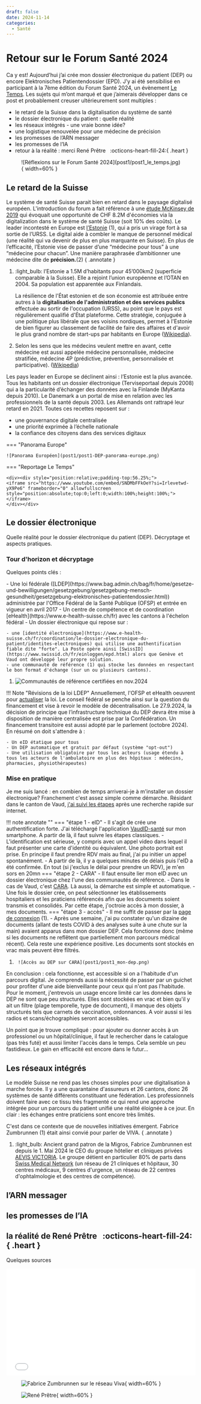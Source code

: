 ```yaml
---
draft: false 
date: 2024-11-14 
categories:
  - Santé
---
```


# Retour sur le Forum Santé 2024

Ca y est! Aujourd’hui j’ai crée mon dossier électronique du patient (DEP) ou encore Elektronisches Patientendossier (EPD). J’y ai été sensibilisé en participant à la 7ème édition du Forum Santé 2024, un évènement [Le Temps](https://events.letemps.ch/sante). Les sujets qui m’ont marqué et que j’aimerais développer dans ce post et probablement creuser ultérieurement sont multiples :

- le retard de la Suisse dans la digitalisation du système de santé
- le dossier électronique du patient : quelle réalité
- les réseaux intégrés - une vraie bonne idée?
- une logistique renouvelée pour une médecine de précision
- les promesses de l’ARN messager
- les promesses de l’IA
- retour à la réalité : merci René Prêtre &nbsp; :octicons-heart-fill-24:{ .heart }

<figure markdown>
![Réflexions sur le Forum Santé 2024](post1/post1_le_temps.jpg)
{ width=60% }
</figure>

<!-- more -->

## Le retard de la Suisse

Le système de santé Suisse parait bien en retard dans le paysage digitalisé européen. L'introduction du forum a fait référence à une [étude McKinsey de 2019](https://www.mckinsey.com/ch/~/media/mckinsey/locations/europe%20and%20middle%20east/switzerland/our%20insights/digitization%20in%20healthcare/digitization%20in%20healthcare%20%20the%20chf%2082%20billion%20opportunity%20for%20switzerland%20en.pdf) qui évoquait une opportunité de CHF 8.2M d'économies via la digitalization dans le système de santé Suisse (soit 10% des coûts). Le leader incontesté en Europe est [l’Estonie](https://www.mind.eu.com/health/essentiels/fiche-pays-estonie-les-atouts-du-champion-europeen-du-numerique/) (1), qui a pris un virage fort à sa sortie de l’URSS. Le digital aide à combler le manque de personnel médical (une réalité qui va devenir de plus en plus marquante en Suisse). En plus de l’efficacité, l’Estonie vise de passer d’une “médecine pour tous” à une “médecine pour chacun”. Une manière paraphrasée d’ambitionner une médecine dite de **précision.**(2)
{ .annotate }

1.  :light_bulb: l’Estonie a 1.5M d’habitants pour 45’000km2 (superficie comparable à la Suisse). Elle a rejoint l’union européenne et l’OTAN en 2004. Sa population est apparentée aux Finlandais.

    La résilience de l'État estonien et de son économie est attribuée entre autres à la **digitalisation de l'administration et des services publics** effectuée au sortir de l'occupation (URSS), au point que le pays est régulièrement qualifié d'État plateforme. Cette stratégie, conjuguée à une politique plus libérale que ses voisins nordiques, permet à l'Estonie de bien figurer au classement de facilité de faire des affaires et d'avoir le plus grand nombre de start-ups par habitants en Europe ([Wikipedia](https://fr.wikipedia.org/wiki/Estonie)).
    
2.  Selon les sens que les médecins veulent mettre en avant, cette médecine est aussi appelée médecine personnalisée, médecine stratifiée, médecine 4P (prédictive, préventive, personnalisée et participative). ([Wikipedia](https://fr.wikipedia.org/wiki/Médecine_personnalisée))

Les pays leader en Europe se déclinent ainsi : l’Estonie est la plus avancée. Tous les habitants ont un dossier électronique (Terviseportaal depuis 2008) qui a la particularité d’échanger des données avec la Finlande (MyKanta depuis 2010). Le Danemark a un portal de mise en relation avec les professionnels de la santé depuis 2003. Les Allemands ont rattrapé leur retard en 2021. Toutes ces recettes reposent sur :

- une gouvernance digitale centralisée 
- une priorité exprimée à l’échelle nationale
- la confiance des citoyens dans des services digitaux


=== "Panorama Europe"

    ![Panorama Européen](post1/post1-DEP-panorama-europe.png)

=== "Reportage Le Temps"

    <div><div style="position:relative;padding-top:56.25%;">
    <iframe src="https://www.youtube.com/embed/SNDMbFFkOeY?si=Irlevetwd-yX9Pe6" frameborder="0" allowfullscreen style="position:absolute;top:0;left:0;width:100%;height:100%;"></iframe>
    </div></div>
    
## Le dossier électronique

Quelle réalité pour le dossier électronique du patient (DEP). Décryptage et aspects pratiques.

### Tour d'horizon et décryptage

Quelques points clés :
<div class="annotate" markdown>
- Une loi fédérale ([LDEP](https://www.bag.admin.ch/bag/fr/home/gesetze-und-bewilligungen/gesetzgebung/gesetzgebung-mensch-gesundheit/gesetzgebung-elektronisches-patientendossier.html))  administrée par l'Office Fédéral de la Santé Publique (OFSP) et entrée en vigueur en avril 2017
- Un centre de compétence et de coordination [eHealth](https://www.e-health-suisse.ch/fr) avec les cantons à l'échelon fédéral
- Un dossier électronique qui repose sur :

	- une [identité électronique](https://www.e-health-suisse.ch/fr/coordination/le-dossier-electronique-du-patient/identites-electroniques) qui utilise une authentification fiable dite "forte". La Poste opère ainsi [SwissID](https://www.swissid.ch/fr/einloggen/epd.html) alors que Genève et Vaud ont développé leur propre solution.
	- une communauté de référence (1) qui stocke les données en respectant le bon format d'échange (sur un ou plusieurs cantons).
	
</div>

1.  ![Communautés de référence certifiées en nov.2024](post1/post1_DEP_Anbieter.png)

!!! Note "Révisions de la loi LDEP"
	Annuellement, l'OFSP et eHealth oeuvrent pour [actualiser](https://www.bag.admin.ch/bag/fr/home/gesetze-und-bewilligungen/gesetzgebung/gesetzgebung-mensch-gesundheit/gesetzgebung-elektronisches-patientendossier.html) la loi.
	Le conseil fédéral se penche ainsi sur la question du financement et vise à revoir le modèle de décentralisation. Le 27.9.2024, la décision de principe que l’infrastructure technique du DEP devra être mise à disposition de manière centralisée est prise par la Confédération. Un financement transitoire est aussi adopté par le parlement (octobre 2024). En résumé on doit s'attendre à :
	
	- Un eID étatique pour tous
	- Un DEP automatique et gratuit par défaut (système "opt-out")
	- Une utilisation obligatoire par tous les acteurs (usage étendu à tous les acteurs de l'ambulatoire en plus des hôpitaux : médecins, pharmacies, physiothérapeutes)
	


### Mise en pratique

Je me suis lancé : en combien de temps arriverai-je à m'installer un dossier électronique? Franchement c'est assez simple comme démarche. Résidant dans le canton de Vaud, [j'ai suivi les étapes](https://www.cara.ch/fr/Wizard/Vaud-soi-meme.html) après une recherche rapide sur internet.

!!! note annotate ""
    === "étape 1 - eID"
        - Il s'agit de crée une authentification forte. J'ai téléchargé l'application [VaudID-santé](https://register.sante.vaudid.ch/md/vaudid) sur mon smartphone. A partir de là, il faut suivre les étapes classiques. 
        - L'identification est sérieuse, y compris avec un appel video dans lequel il faut présenter une carte d'identité ou équivalent. Une photo portrait est prise. En principe il faut prendre RDV mais au final, j'ai pu initier un appel spontanément. 
        - A partir de là, il y a quelques minutes de délais puis l'eID a été confirmée. En tout (si j'exclus le délai pour prendre un RDV), je m'en sors en 20mn
    === "étape 2 - CARA"
        - Il faut ensuite lier mon eID avec un dossier électronique chez l'une des communautés de référence.
        - Dans le cas de Vaud, c'est [CARA](https://forms.cara.ch/patient-consent). Là aussi, la démarche est simple et automatique.
        - Une fois le dossier crée, on peut sélectionner les établissements hospitaliers et les praticiens référencés afin que les documents soient transmis et consolidés. Par cette étape, j'octroie accès à mon dossier, à mes documents.
    === "étape 3 - accès"
        - Il me suffit de passer par la [page de connexion](https://dep.cara.ch) (1).
        - Après une semaine, j'ai pu constater qu'un dizaine de documents (allant de tests COVID à des analyses suite à une chute sur la main) avaient apparus dans mon dossier DEP. Cela fonctionne donc (même si les documents ne reflêtent que partiellement mon parcours médical récent). Cela reste une expérience positive. Les documents sont stockés en vrac mais peuvent être filtrés.
1.      ![Accès au DEP sur CARA](post1/post1_mon-dep.png)

En conclusion : cela fonctionne, est accessible si on a l'habitude d'un parcours digital. Je comprends aussi la nécessité de passer par un guichet pour profiter d'une aide bienveillante pour ceux qui n'ont pas l'habitude. Pour le moment, j'entrevois un usage encore limité car les données dans le DEP ne sont que peu structurés. Elles sont stockées en vrac et bien qu'il y ait un filtre (plage temporelle, type de document), il manque des objets structurés tels que carnets de vaccination, ordonnances. A voir aussi si les radios et scans/échographies seront accessibles. 

Un point que je trouve compliqué : pour ajouter ou donner accès à un professionel ou un hôpital/clinique, il faut le rechercher dans le catalogue (pas très futé) et aussi limiter l'accès dans le temps. Cela semble un peu fastidieux. Le gain en efficacité est encore dans le futur...



## Les réseaux intégrés

Le modèle Suisse ne rend pas les choses simples pour une digitalisation à marche forcée. Il y a une quarantaine d'assureurs et 26 cantons, donc 26 systèmes de santé différents constituant une fédération. Les professionnels doivent faire avec ce tissu très fragmenté ce qui rend une approche intégrée pour un parcours du patient unifié une réalité éloignée à ce jour. En clair : les échanges entre praticiens sont encore très limités.

C'est dans ce contexte que de nouvelles initiatives émergent. Fabrice Zumbrunnen (1) était ainsi convié pour parler de VIVA.
{ .annotate }

1.   :light_bulb: Ancient grand patron de la Migros, Fabrice Zumbrunnen est depuis le 1. Mai 2024 le CEO du groupe hôtelier et cliniques privées [AEVIS VICTORIA](https://www.aevis.com/fr/). Le groupe détient en particulier 80% de parts dans [Swiss Medical Network](https://www.swissmedical.net/fr) (un réseau de 21 cliniques et hôpitaux, 30 centres médicaux, 9 centres d'urgence, un réseau de 22 centres d'ophtalmologie et des centres de compétence).



## l’ARN messager
## les promesses de l’IA
## la réalité de René Prêtre &nbsp; :octicons-heart-fill-24:{ .heart }

Quelques sources

<div><div style="position:relative; padding-top:56.25%;">
  <iframe src="../post1/post1_81M.pdf" frameborder="0" allowfullscreen style="position:absolute;top:0;left:0;width:100%;height:100%;"></iframe>
</div></div>
    
<figure markdown>

![Fabrice Zumbrunnen sur le réseau Viva](post1/post1_Fabrice_Zumbrunnen.jpg){ width=60% }

![René Prêtre](post1/post1_rene_pretre.jpg){ width=60% }

</figure>